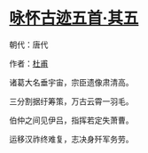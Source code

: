 # [咏怀古迹五首·其五](http://so.gushiwen.org/view_70861.aspx)

朝代：唐代

作者：[杜甫](http://so.gushiwen.org/author_474.aspx)

诸葛大名垂宇宙，宗臣遗像肃清高。

三分割据纡筹策，万古云霄一羽毛。

伯仲之间见伊吕，指挥若定失萧曹。

运移汉祚终难复，志决身歼军务劳。

